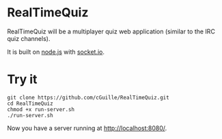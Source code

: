 RealTimeQuiz
============

RealTimeQuiz will be a multiplayer quiz web application (similar to the IRC quiz channels).

It is built on [node.js](http://nodejs.org/) with [socket.io](http://socket.io/).

Try it
======

    git clone https://github.com/cGuille/RealTimeQuiz.git
    cd RealTimeQuiz
    chmod +x run-server.sh
    ./run-server.sh

Now you have a server running at [http://localhost:8080/](http://localhost:8080/).